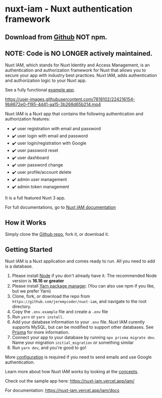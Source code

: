 # nuxt-iam - Nuxt authentication framework

## Download from **[Github](https://github.com/jeremycoder/nuxt-iam)** NOT npm.

## **NOTE: Code is NO LONGER actively maintained**.

Nuxt IAM, which stands for Nuxt Identity and Access Management, is an authentication and authorization framework for Nuxt that allows you to secure your app with industry best practices. Nuxt IAM, adds authentication and authorization logic to your Nuxt app.

See a fully functional [example app](https://nuxtiam.com/).

https://user-images.githubusercontent.com/7818102/224216154-9b8672e0-f195-4d41-aa15-3b268d65b214.mp4

Nuxt IAM is a Nuxt app that contains the following authentication and authorization features:

- ✔️ user registration with email and password
- ✔️ user login with email and password
- ✔️ user login/registration with Google
- ✔️ user password reset
- ✔️ user dashboard
- ✔️ user password change
- ✔️ user profile/account delete
- ✔️ admin user management
- ✔️ admin token management

It is a full featured Nuxt 3 app.

For full documentations, go to [Nuxt IAM documentation](https://nuxt-iam.vercel.app/iam/)

## How it Works

Simply clone the [Github repo](https://github.com/jeremycoder/nuxt-iam), fork it, or download it.

## Getting Started

Nuxt IAM is a Nuxt application and comes ready to run. All you need to add is a database.

1.  Please install [Node](https://nodejs.org) if you don't already have it. The recommended Node version is **16.16 or greater**
2.  Please install [Yarn package manager](https://yarnpkg.com/). (You can also use npm if you like, but we prefer Yarn)
3.  Clone, fork, or download the repo from `https://github.com/jeremycoder/nuxt-iam`, and navigate to the root directory.
4.  Copy the `.env.example` file and create a `.env` file
5.  Run `yarn` or `yarn install`.
6.  Add your database information to your `.env` file. Nuxt IAM curently supports MySQL, but can be modified to support other databases. See [Prisma](https://www.prisma.io/docs/reference/database-reference/connection-urls) for more information.
7.  Connect your app to your database by running `npx prisma migrate dev`. Name your migration `initial_migration` or something similar
8.  Run `yarn dev`, and you're good to go!

More [configuration](https://nuxt-iam.vercel.app/iam/docs/configuration) is required if you need to send emails and use Google authentication.

Learn more about how Nuxt IAM works by looking at the [concepts](https://nuxt-iam.vercel.app/iam/docs/concepts).

Check out the sample app here: https://nuxt-iam.vercel.app/iam/

For documentation: https://nuxt-iam.vercel.app/iam/docs

